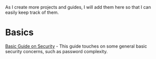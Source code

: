As I create more projects and guides, I will add them here so that I can easily keep track of them.

# Basics

[Basic Guide on Security](https://github.com/ham1ngja/Guides/blob/main/basics/security.md) - This guide touches on some general basic security concerns, such as password complexity.


